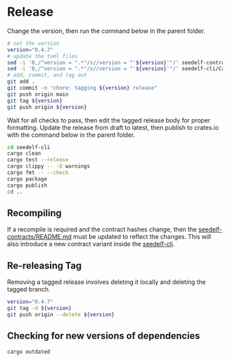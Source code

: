 # Release

Change the version, then run the command below in the parent folder.

```bash
# set the version
version="0.4.7"
# update the toml files
sed -i '0,/^version = ".*"/s//version = "'${version}'"/' seedelf-contracts/aiken.toml
sed -i '0,/^version = ".*"/s//version = "'${version}'"/' seedelf-cli/Cargo.toml
# add, commit, and tag out
git add .
git commit -m "chore: tagging ${version} release"
git push origin main
git tag ${version}
git push origin ${version}
```

Wait for all checks to pass, then edit the tagged release body for proper formatting. Update the release from draft to latest, then publish to crates.io with the command below in the parent folder.

```bash
cd seedelf-cli
cargo clean
cargo test --release
cargo clippy -- -D warnings
cargo fmt -- --check
cargo package
cargo publish
cd ..
```

## Recompiling

If a recompile is required and the contract hashes change, then the [seedelf-contracts/README.md](./seedelf-contracts/README.md) must be updated to reflect the changes. This will also introduce a new contract variant inside the [seedelf-cli](./seedelf-cli/README.md).

## Re-releasing Tag

Removing a tagged release involves deleting it locally and deleting the tagged branch.

```bash
version="0.4.7"
git tag -d ${version}
git push origin --delete ${version}
```

## Checking for new versions of dependencies

```bash
cargo outdated
```